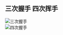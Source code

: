 ## 三次握手 四次挥手
![三次握手](https://github.com/jxnu-liguobin/cs-summary-reflection/raw/master/src/main/java/cn/edu/jxnu/practice/picture/%E4%B8%89%E6%AC%A1%E6%8F%A1%E6%89%8B.jpg)
<br>
![四次握手](https://github.com/jxnu-liguobin/cs-summary-reflection/raw/master/src/main/java/cn/edu/jxnu/practice/picture/TCP.JPG)
<br>